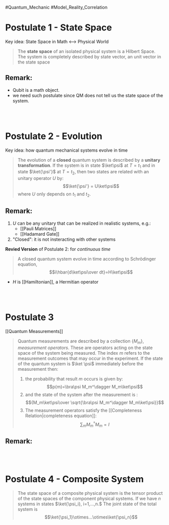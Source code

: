 #Quantum_Mechanic #Model_Reality_Correlation 

# Postulate 1 - State Space
Key idea: State Space in Math <--> Physical World
> The __state space__ of an isolated physical system is a Hilbert Space. The system is completely described by state vector, an unit vector in the state space

## Remark:
- Qubit is a math object.
- we need such postulate since QM does not tell us the state space of the system.
<br/>
<br/>

# Postulate 2 - Evolution
Key idea: how quantum mechanical systems evolve in time
> The evolution of a __closed__ quantum system is described by a __unitary transformation__. If the system is in state $\ket\psi$ at $T=t_1$ and in state $\ket{\psi'}$ at $T=t_2$, then two states are related with an unitary operator $U$ by:
> $$\ket{\psi'} = U\ket\psi$$
> where $U$ only depends on $t_1$ and $t_2$.

## Remark:
1.  $U$ can be any unitary that can be realized in realistic systems, e.g.:
	- [[Pauli Matrices]]
	- [[Hadamard Gate]]
2.  "Closed": it is not insteracting with other systems

__Revied Version__ of Postulate 2: for _continuous time_
> A closed quantum system evolve in time according to Schrödinger equation,
> $$i\hbar{d\ket\psi\over dt}=H\ket\psi$$
- $H$ is [[Hamiltonian]], a Hermitian operator
<br/>
<br/>

# Postulate 3 
[[Quantum Measurements]]
> Quantum measurements are described by a collection $\{M_m\}$, _measurement operators_. These are operators acting on the state space of the system being measured. The index $m$ refers to the measurement outcomes that may occur in the experiment.
> If the state of the quantum system is $\ket \psi$ immediately before the measurement then:
> 1. the probability that result $m$ occurs is  given by:
> $$p(m)=\bra\psi M_m^\dagger M_m\ket\psi$$
> 2. and the state of the system after the measurement is :
> $${M_m\ket\psi\over \sqrt{\bra\psi M_m^\dagger M_m\ket\psi}}$$
> 3. The measurement operators satisfy the [[Completeness Relation|completeness equation]]:
> $$\sum_m {M_m^\dagger M_m}=I$$

## Remark:
<br/>
<br/>

# Postulate 4 - Composite System
> The state space of a composite physical system is the tensor product of the state spaces of the component physical systems. 
> If we have $n$ systems in states $\ket{\psi_i}, i=1,...,n.$ The joint state of the total system is
> $$\ket{\psi_1}\otimes...\otimes\ket{\psi_n}$$

